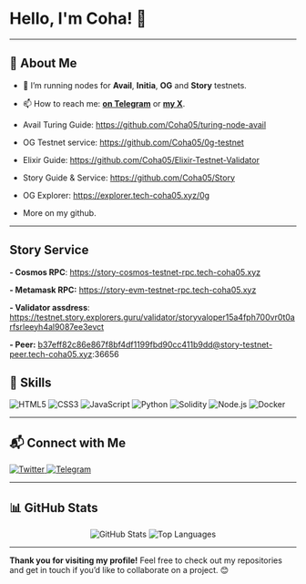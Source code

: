 # Hello, I'm **Coha**! 👋


---

## 🎨 About Me

- 🔭 I’m running nodes for **Avail**, **Initia**, **OG** and **Story** testnets.
- 📫 How to reach me: **[on Telegram](https://t.me/notcoha)** or **[my X](https://x.com/Coha05_)**.

- Avail Turing Guide: https://github.com/Coha05/turing-node-avail
- OG Testnet service: https://github.com/Coha05/0g-testnet
- Elixir Guide: https://github.com/Coha05/Elixir-Testnet-Validator
- Story Guide & Service: https://github.com/Coha05/Story
- OG Explorer: https://explorer.tech-coha05.xyz/0g
- More on my github.

---

## Story Service 
**- Cosmos RPC**: https://story-cosmos-testnet-rpc.tech-coha05.xyz

**- Metamask RPC:** https://story-evm-testnet-rpc.tech-coha05.xyz

**- Validator assdress**: https://testnet.story.explorers.guru/validator/storyvaloper15a4fph700vr0t0arfsrleeyh4al9087ee3evct

**- Peer:** b37eff82c86e867f8bf4df1199fbd90cc411b9dd@story-testnet-peer.tech-coha05.xyz:36656

## 🚀 Skills

<p align="left">
  <img src="https://img.shields.io/badge/HTML5-E34F26?style=for-the-badge&logo=html5&logoColor=white" alt="HTML5" />
  <img src="https://img.shields.io/badge/CSS3-1572B6?style=for-the-badge&logo=css3&logoColor=white" alt="CSS3" />
  <img src="https://img.shields.io/badge/JavaScript-F7DF1E?style=for-the-badge&logo=javascript&logoColor=black" alt="JavaScript" />
  <img src="https://img.shields.io/badge/Python-3776AB?style=for-the-badge&logo=python&logoColor=white" alt="Python" />
  <img src="https://img.shields.io/badge/Solidity-363636?style=for-the-badge&logo=solidity&logoColor=white" alt="Solidity" />
  <img src="https://img.shields.io/badge/Node.js-339933?style=for-the-badge&logo=nodedotjs&logoColor=white" alt="Node.js" />
  <img src="https://img.shields.io/badge/Docker-2496ED?style=for-the-badge&logo=docker&logoColor=white" alt="Docker" />
</p>

---

## 📬 Connect with Me

<p align="left">
  <a href="https://twitter.com/Coha05_" target="_blank">
    <img src="https://img.shields.io/badge/Twitter-1DA1F2?style=for-the-badge&logo=twitter&logoColor=white" alt="Twitter" />
  <a href="https://t.me/notcoha" target="_blank">
    <img src="https://img.shields.io/badge/Telegram-0088CC?style=for-the-badge&logo=telegram&logoColor=white" alt="Telegram" />
  </a>
</p>

---

## 📊 GitHub Stats

<p align="center">
  <img src="https://github-readme-stats.vercel.app/api?username=coha05&show_icons=true&theme=radical" alt="GitHub Stats" />
  <img src="https://github-readme-stats.vercel.app/api/top-langs/?username=coha05&layout=compact&theme=radical" alt="Top Languages" />
</p>

---

**Thank you for visiting my profile!** Feel free to check out my repositories and get in touch if you’d like to collaborate on a project. 😊

